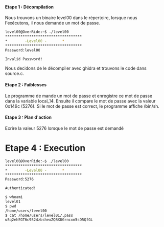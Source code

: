 #### Etape 1 : Décompilation 
Nous trouvons un binaire level00 dans le répertoire, lorsque nous l'exécutons, il nous demande un mot de passe.

```bash
level00@OverRide:~$ ./level00
***********************************
* 	     -Level00 -		  *
***********************************
Password:level00

Invalid Password!
```
Nous decidons de le décompiler avec ghidra et trouvons le code dans source.c.


#### Etape 2 : Faiblesses

Le programme de mande un mot de passe et enregistre ce mot de passe dans la variable local_14. Ensuite il compare le mot de passe avec la valeur 0x149c (5276). Si le mot de passe est correct, le programme affiche /bin/sh.

#### Etape 3 : Plan d'action

Ecrire la valeur 5276 lorsque le mot de passe est demandé

# Etape 4 : Execution

```bash
level00@OverRide:~$ ./level00
***********************************
* 	     -Level00 -		  *
***********************************
Password:5276

Authenticated!

$ whoami
level01
$ pwd
/home/users/level00
$ cat /home/users/level01/.pass
uSq2ehEGT6c9S24zbshexZQBXUGrncxn5sD5QfGL

```